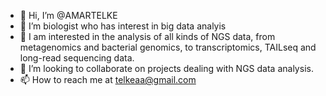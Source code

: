- 👋 Hi, I’m @AMARTELKE
- 👀 I’m biologist who has interest in big data analyis
- 🌱 I am interested in the analysis of all kinds of NGS data, from metagenomics and bacterial genomics, to transcriptomics, TAILseq and long-read sequencing data.
- 💞️ I’m looking to collaborate on projects dealing with NGS data analysis.
- 📫 How to reach me at telkeaa@gmail.com


<!---
AMARTELKE/AMARTELKE is a ✨ special ✨ repository because its `README.md` (this file) appears on your GitHub profile.
You can click the Preview link to take a look at your changes.
--->
